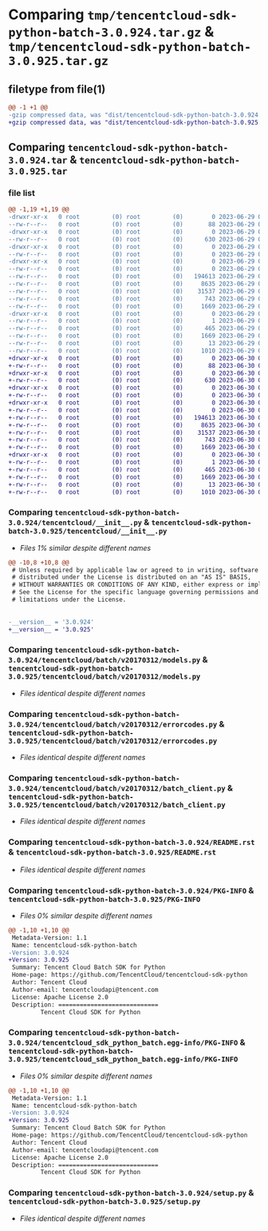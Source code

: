 # Comparing `tmp/tencentcloud-sdk-python-batch-3.0.924.tar.gz` & `tmp/tencentcloud-sdk-python-batch-3.0.925.tar.gz`

## filetype from file(1)

```diff
@@ -1 +1 @@
-gzip compressed data, was "dist/tencentcloud-sdk-python-batch-3.0.924.tar", last modified: Thu Jun 29 00:20:54 2023, max compression
+gzip compressed data, was "dist/tencentcloud-sdk-python-batch-3.0.925.tar", last modified: Fri Jun 30 02:00:18 2023, max compression
```

## Comparing `tencentcloud-sdk-python-batch-3.0.924.tar` & `tencentcloud-sdk-python-batch-3.0.925.tar`

### file list

```diff
@@ -1,19 +1,19 @@
-drwxr-xr-x   0 root         (0) root         (0)        0 2023-06-29 00:20:54.000000 tencentcloud-sdk-python-batch-3.0.924/
--rw-r--r--   0 root         (0) root         (0)       88 2023-06-29 00:20:54.000000 tencentcloud-sdk-python-batch-3.0.924/setup.cfg
-drwxr-xr-x   0 root         (0) root         (0)        0 2023-06-29 00:20:54.000000 tencentcloud-sdk-python-batch-3.0.924/tencentcloud/
--rw-r--r--   0 root         (0) root         (0)      630 2023-06-29 00:20:54.000000 tencentcloud-sdk-python-batch-3.0.924/tencentcloud/__init__.py
-drwxr-xr-x   0 root         (0) root         (0)        0 2023-06-29 00:20:54.000000 tencentcloud-sdk-python-batch-3.0.924/tencentcloud/batch/
--rw-r--r--   0 root         (0) root         (0)        0 2023-06-29 00:20:54.000000 tencentcloud-sdk-python-batch-3.0.924/tencentcloud/batch/__init__.py
-drwxr-xr-x   0 root         (0) root         (0)        0 2023-06-29 00:20:54.000000 tencentcloud-sdk-python-batch-3.0.924/tencentcloud/batch/v20170312/
--rw-r--r--   0 root         (0) root         (0)        0 2023-06-29 00:20:54.000000 tencentcloud-sdk-python-batch-3.0.924/tencentcloud/batch/v20170312/__init__.py
--rw-r--r--   0 root         (0) root         (0)   194613 2023-06-29 00:20:54.000000 tencentcloud-sdk-python-batch-3.0.924/tencentcloud/batch/v20170312/models.py
--rw-r--r--   0 root         (0) root         (0)     8635 2023-06-29 00:20:54.000000 tencentcloud-sdk-python-batch-3.0.924/tencentcloud/batch/v20170312/errorcodes.py
--rw-r--r--   0 root         (0) root         (0)    31537 2023-06-29 00:20:54.000000 tencentcloud-sdk-python-batch-3.0.924/tencentcloud/batch/v20170312/batch_client.py
--rw-r--r--   0 root         (0) root         (0)      743 2023-06-29 00:20:54.000000 tencentcloud-sdk-python-batch-3.0.924/README.rst
--rw-r--r--   0 root         (0) root         (0)     1669 2023-06-29 00:20:54.000000 tencentcloud-sdk-python-batch-3.0.924/PKG-INFO
-drwxr-xr-x   0 root         (0) root         (0)        0 2023-06-29 00:20:54.000000 tencentcloud-sdk-python-batch-3.0.924/tencentcloud_sdk_python_batch.egg-info/
--rw-r--r--   0 root         (0) root         (0)        1 2023-06-29 00:20:54.000000 tencentcloud-sdk-python-batch-3.0.924/tencentcloud_sdk_python_batch.egg-info/dependency_links.txt
--rw-r--r--   0 root         (0) root         (0)      465 2023-06-29 00:20:54.000000 tencentcloud-sdk-python-batch-3.0.924/tencentcloud_sdk_python_batch.egg-info/SOURCES.txt
--rw-r--r--   0 root         (0) root         (0)     1669 2023-06-29 00:20:54.000000 tencentcloud-sdk-python-batch-3.0.924/tencentcloud_sdk_python_batch.egg-info/PKG-INFO
--rw-r--r--   0 root         (0) root         (0)       13 2023-06-29 00:20:54.000000 tencentcloud-sdk-python-batch-3.0.924/tencentcloud_sdk_python_batch.egg-info/top_level.txt
--rw-r--r--   0 root         (0) root         (0)     1010 2023-06-29 00:20:54.000000 tencentcloud-sdk-python-batch-3.0.924/setup.py
+drwxr-xr-x   0 root         (0) root         (0)        0 2023-06-30 02:00:18.000000 tencentcloud-sdk-python-batch-3.0.925/
+-rw-r--r--   0 root         (0) root         (0)       88 2023-06-30 02:00:18.000000 tencentcloud-sdk-python-batch-3.0.925/setup.cfg
+drwxr-xr-x   0 root         (0) root         (0)        0 2023-06-30 02:00:18.000000 tencentcloud-sdk-python-batch-3.0.925/tencentcloud/
+-rw-r--r--   0 root         (0) root         (0)      630 2023-06-30 02:00:18.000000 tencentcloud-sdk-python-batch-3.0.925/tencentcloud/__init__.py
+drwxr-xr-x   0 root         (0) root         (0)        0 2023-06-30 02:00:18.000000 tencentcloud-sdk-python-batch-3.0.925/tencentcloud/batch/
+-rw-r--r--   0 root         (0) root         (0)        0 2023-06-30 02:00:18.000000 tencentcloud-sdk-python-batch-3.0.925/tencentcloud/batch/__init__.py
+drwxr-xr-x   0 root         (0) root         (0)        0 2023-06-30 02:00:18.000000 tencentcloud-sdk-python-batch-3.0.925/tencentcloud/batch/v20170312/
+-rw-r--r--   0 root         (0) root         (0)        0 2023-06-30 02:00:18.000000 tencentcloud-sdk-python-batch-3.0.925/tencentcloud/batch/v20170312/__init__.py
+-rw-r--r--   0 root         (0) root         (0)   194613 2023-06-30 02:00:18.000000 tencentcloud-sdk-python-batch-3.0.925/tencentcloud/batch/v20170312/models.py
+-rw-r--r--   0 root         (0) root         (0)     8635 2023-06-30 02:00:18.000000 tencentcloud-sdk-python-batch-3.0.925/tencentcloud/batch/v20170312/errorcodes.py
+-rw-r--r--   0 root         (0) root         (0)    31537 2023-06-30 02:00:18.000000 tencentcloud-sdk-python-batch-3.0.925/tencentcloud/batch/v20170312/batch_client.py
+-rw-r--r--   0 root         (0) root         (0)      743 2023-06-30 02:00:18.000000 tencentcloud-sdk-python-batch-3.0.925/README.rst
+-rw-r--r--   0 root         (0) root         (0)     1669 2023-06-30 02:00:18.000000 tencentcloud-sdk-python-batch-3.0.925/PKG-INFO
+drwxr-xr-x   0 root         (0) root         (0)        0 2023-06-30 02:00:18.000000 tencentcloud-sdk-python-batch-3.0.925/tencentcloud_sdk_python_batch.egg-info/
+-rw-r--r--   0 root         (0) root         (0)        1 2023-06-30 02:00:18.000000 tencentcloud-sdk-python-batch-3.0.925/tencentcloud_sdk_python_batch.egg-info/dependency_links.txt
+-rw-r--r--   0 root         (0) root         (0)      465 2023-06-30 02:00:18.000000 tencentcloud-sdk-python-batch-3.0.925/tencentcloud_sdk_python_batch.egg-info/SOURCES.txt
+-rw-r--r--   0 root         (0) root         (0)     1669 2023-06-30 02:00:18.000000 tencentcloud-sdk-python-batch-3.0.925/tencentcloud_sdk_python_batch.egg-info/PKG-INFO
+-rw-r--r--   0 root         (0) root         (0)       13 2023-06-30 02:00:18.000000 tencentcloud-sdk-python-batch-3.0.925/tencentcloud_sdk_python_batch.egg-info/top_level.txt
+-rw-r--r--   0 root         (0) root         (0)     1010 2023-06-30 02:00:18.000000 tencentcloud-sdk-python-batch-3.0.925/setup.py
```

### Comparing `tencentcloud-sdk-python-batch-3.0.924/tencentcloud/__init__.py` & `tencentcloud-sdk-python-batch-3.0.925/tencentcloud/__init__.py`

 * *Files 1% similar despite different names*

```diff
@@ -10,8 +10,8 @@
 # Unless required by applicable law or agreed to in writing, software
 # distributed under the License is distributed on an "AS IS" BASIS,
 # WITHOUT WARRANTIES OR CONDITIONS OF ANY KIND, either express or implied.
 # See the License for the specific language governing permissions and
 # limitations under the License.
 
 
-__version__ = '3.0.924'
+__version__ = '3.0.925'
```

### Comparing `tencentcloud-sdk-python-batch-3.0.924/tencentcloud/batch/v20170312/models.py` & `tencentcloud-sdk-python-batch-3.0.925/tencentcloud/batch/v20170312/models.py`

 * *Files identical despite different names*

### Comparing `tencentcloud-sdk-python-batch-3.0.924/tencentcloud/batch/v20170312/errorcodes.py` & `tencentcloud-sdk-python-batch-3.0.925/tencentcloud/batch/v20170312/errorcodes.py`

 * *Files identical despite different names*

### Comparing `tencentcloud-sdk-python-batch-3.0.924/tencentcloud/batch/v20170312/batch_client.py` & `tencentcloud-sdk-python-batch-3.0.925/tencentcloud/batch/v20170312/batch_client.py`

 * *Files identical despite different names*

### Comparing `tencentcloud-sdk-python-batch-3.0.924/README.rst` & `tencentcloud-sdk-python-batch-3.0.925/README.rst`

 * *Files identical despite different names*

### Comparing `tencentcloud-sdk-python-batch-3.0.924/PKG-INFO` & `tencentcloud-sdk-python-batch-3.0.925/PKG-INFO`

 * *Files 0% similar despite different names*

```diff
@@ -1,10 +1,10 @@
 Metadata-Version: 1.1
 Name: tencentcloud-sdk-python-batch
-Version: 3.0.924
+Version: 3.0.925
 Summary: Tencent Cloud Batch SDK for Python
 Home-page: https://github.com/TencentCloud/tencentcloud-sdk-python
 Author: Tencent Cloud
 Author-email: tencentcloudapi@tencent.com
 License: Apache License 2.0
 Description: ============================
         Tencent Cloud SDK for Python
```

### Comparing `tencentcloud-sdk-python-batch-3.0.924/tencentcloud_sdk_python_batch.egg-info/PKG-INFO` & `tencentcloud-sdk-python-batch-3.0.925/tencentcloud_sdk_python_batch.egg-info/PKG-INFO`

 * *Files 0% similar despite different names*

```diff
@@ -1,10 +1,10 @@
 Metadata-Version: 1.1
 Name: tencentcloud-sdk-python-batch
-Version: 3.0.924
+Version: 3.0.925
 Summary: Tencent Cloud Batch SDK for Python
 Home-page: https://github.com/TencentCloud/tencentcloud-sdk-python
 Author: Tencent Cloud
 Author-email: tencentcloudapi@tencent.com
 License: Apache License 2.0
 Description: ============================
         Tencent Cloud SDK for Python
```

### Comparing `tencentcloud-sdk-python-batch-3.0.924/setup.py` & `tencentcloud-sdk-python-batch-3.0.925/setup.py`

 * *Files identical despite different names*

